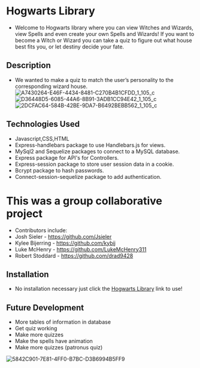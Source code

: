 # Hogwarts Library
* Welcome to Hogwarts library where you can view Witches and Wizards, view Spells and even create your own Spells and Wizards! If you want to  become a Witch or Wizard you can take a quiz to figure out what house best fits you, or let destiny decide your fate.

 
## Description
* We wanted to make a quiz to match the user’s personality to the corresponding wizard house.
![A7430264-E46F-4434-8481-C270B4B1CFDD_1_105_c](https://user-images.githubusercontent.com/80868375/128612512-57ce7ade-9315-4073-ac62-baba86872c89.jpeg)
![D36448D5-6085-44A6-8B91-3ADB1CC94E42_1_105_c](https://user-images.githubusercontent.com/80868375/128612599-4bd0d498-ba5d-4529-b263-7fd6d48d7e5f.jpeg)
![2DCFAC64-584B-42BE-9DA7-B6492BEBB562_1_105_c](https://user-images.githubusercontent.com/80868375/128612600-e56e43ba-8158-46f5-8e73-61c171c212ab.jpeg)




## Technologies Used
* Javascript,CSS,HTML
* Express-handlebars package to use Handlebars.js for views.
* MySql2 and Sequelize packages to connect to a MySQL database. 
* Express package for API's for Controllers.
* Express-session package to store user session data in a cookie.
* Bcrypt package to hash passwords.
* Connect-session-sequelize package to add authentication.

# This was a group collaborative project
* Contributors include:
* Josh Sieler - https://github.com/Jsieler
* Kylee Bijerring - https://github.com/kybij
* Luke McHenry - https://github.com/LukeMcHenry311
* Robert Stoddard - https://github.com/drad9428

## Installation 
* No installation necessary just click the <a href="https://pacific-scrubland-02824.herokuapp.com/">Hogwarts Library</a> link to use!

## Future Development 
* More tables of information in database
* Get quiz working
* Make more quizzes
* Make the spells have animation
* Make more quizzes (patronus quiz)

![5842C901-7E81-4FF0-B7BC-D3B6994B5FF9](https://user-images.githubusercontent.com/80868375/128612644-846e084f-e938-4a78-8a64-814ac0528655.jpeg)

